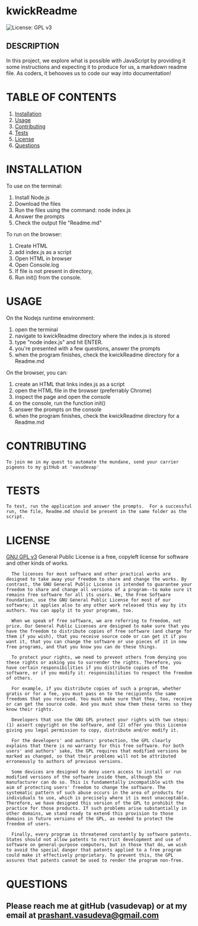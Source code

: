 # kwickReadme
![License: GPL v3](https://img.shields.io/badge/License-GPLv3-blue.svg)

  ## DESCRIPTION
  
  In this project, we explore what is possible with JavaScript by providing it some instructions and expecting it to produce for us, a markdown readme file.  As coders, it behooves us to code our way into documentation!


  # TABLE OF CONTENTS
  
  1. [Installation](#installation)
  2. [Usage](#usage)
  3. [Contributing](#contributing)
  4. [Tests](#tests)
  5. [License](#license)
  6. [Questions](#questions)
  
  # INSTALLATION
  To use on the terminal:
1. Install Node.js
2. Download the files
3. Run the files using the command: node index.js
4. Answer the prompts
5. Check the output file "Readme.md"

To run on the browser:
1. Create HTML
2. add index.js as a script
3. Open HTML in browser
4. Open Console.log
5. If file is not present in directory,
6. Run init() from the console.


  # USAGE
  On the Nodejs runtime environment:
1. open the terminal
2. navigate to kwickReadme directory where the index.js is stored
3. type "node index.js" and hit ENTER.
4. you're presented with a few questions, answer the prompts
5. when the program finishes, check the kwickReadme directory for a Readme.md

On the browser, you can:
1. create an HTML that links index.js as a script
2. open the HTML file in the browser (preferrably Chrome)
3. inspect the page and open the console
4. on the console, run the function init()
5. answer the prompts on the console
6. when the program finishes, check the kwickReadme directory for a Readme.md
  

  # CONTRIBUTING
    To join me in my quest to automate the mundane, send your carrier pigeons to my gitHub at 'vasudevap'


  
  # TESTS
    To test, run the application and answer the prompts.  For a successful run, the file, Readme.md should be present in the same folder as the script.



  # LICENSE
  [GNU GPL v3](https://www.gnu.org/licenses/gpl-3.0)
 General Public License is a free, copyleft license for software and other kinds of works.

      The licenses for most software and other practical works are designed to take away your freedom to share and change the works. By contrast, the GNU General Public License is intended to guarantee your freedom to share and change all versions of a program--to make sure it remains free software for all its users. We, the Free Software Foundation, use the GNU General Public License for most of our software; it applies also to any other work released this way by its authors. You can apply it to your programs, too.
      
      When we speak of free software, we are referring to freedom, not price. Our General Public Licenses are designed to make sure that you have the freedom to distribute copies of free software (and charge for them if you wish), that you receive source code or can get it if you want it, that you can change the software or use pieces of it in new free programs, and that you know you can do these things.
      
      To protect your rights, we need to prevent others from denying you these rights or asking you to surrender the rights. Therefore, you have certain responsibilities if you distribute copies of the software, or if you modify it: responsibilities to respect the freedom of others.
      
      For example, if you distribute copies of such a program, whether gratis or for a fee, you must pass on to the recipients the same freedoms that you received. You must make sure that they, too, receive or can get the source code. And you must show them these terms so they know their rights.
      
      Developers that use the GNU GPL protect your rights with two steps: (1) assert copyright on the software, and (2) offer you this License giving you legal permission to copy, distribute and/or modify it.
      
      For the developers' and authors' protection, the GPL clearly explains that there is no warranty for this free software. For both users' and authors' sake, the GPL requires that modified versions be marked as changed, so that their problems will not be attributed erroneously to authors of previous versions.
      
      Some devices are designed to deny users access to install or run modified versions of the software inside them, although the manufacturer can do so. This is fundamentally incompatible with the aim of protecting users' freedom to change the software. The systematic pattern of such abuse occurs in the area of products for individuals to use, which is precisely where it is most unacceptable. Therefore, we have designed this version of the GPL to prohibit the practice for those products. If such problems arise substantially in other domains, we stand ready to extend this provision to those domains in future versions of the GPL, as needed to protect the freedom of users.
      
      Finally, every program is threatened constantly by software patents. States should not allow patents to restrict development and use of software on general-purpose computers, but in those that do, we wish to avoid the special danger that patents applied to a free program could make it effectively proprietary. To prevent this, the GPL assures that patents cannot be used to render the program non-free.

 
  # QUESTIONS
  Please reach me at gitHub (vasudevap) or at my email at prashant.vasudeva@gmail.com
  ---

